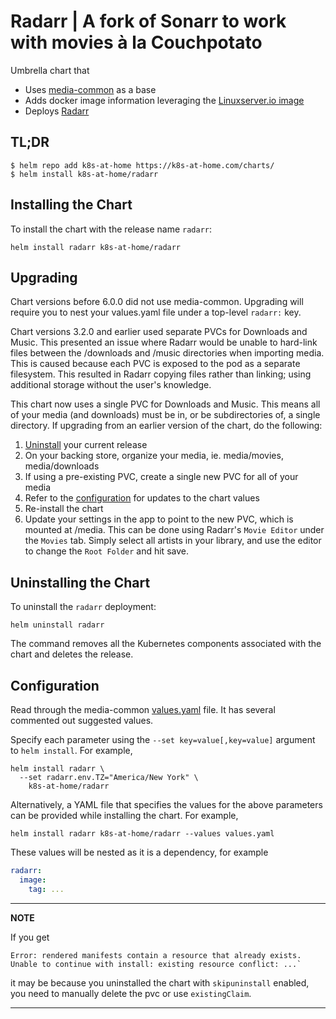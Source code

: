 # Radarr | A fork of Sonarr to work with movies à la Couchpotato
Umbrella chart that
* Uses [media-common](https://github.com/k8s-at-home/charts/tree/master/charts/media-common) as a base
* Adds docker image information leveraging the [Linuxserver.io image](https://hub.docker.com/r/linuxserver/radarr/)
* Deploys [Radarr](https://github.com/Radarr/Radarr)

## TL;DR
```console
$ helm repo add k8s-at-home https://k8s-at-home.com/charts/
$ helm install k8s-at-home/radarr
```

## Installing the Chart
To install the chart with the release name `radarr`:
```console
helm install radarr k8s-at-home/radarr
```

## Upgrading
Chart versions before 6.0.0 did not use media-common. Upgrading will require you to nest your values.yaml file under
a top-level `radarr:` key.

Chart versions 3.2.0 and earlier used separate PVCs for Downloads and Music. This presented an issue where Radarr would be unable to hard-link files between the /downloads and /music directories when importing media. This is caused because each PVC is exposed to the pod as a separate filesystem. This resulted in Radarr copying files rather than linking; using additional storage without the user's knowledge.

This chart now uses a single PVC for Downloads and Music. This means all of your media (and downloads) must be in, or be subdirectories of, a single directory. If upgrading from an earlier version of the chart, do the following:

1. [Uninstall](#uninstalling-the-chart) your current release
2. On your backing store, organize your media, ie. media/movies, media/downloads
3. If using a pre-existing PVC, create a single new PVC for all of your media
4. Refer to the [configuration](#configuration) for updates to the chart values
5. Re-install the chart
6. Update your settings in the app to point to the new PVC, which is mounted at /media. This can be done using Radarr's `Movie Editor` under the `Movies` tab. Simply select all artists in your library, and use the editor to change the `Root Folder` and hit save.

## Uninstalling the Chart
To uninstall the `radarr` deployment:
```console
helm uninstall radarr
```
The command removes all the Kubernetes components associated with the chart and deletes the release.

## Configuration
Read through the media-common [values.yaml](https://github.com/k8s-at-home/charts/blob/master/charts/media-common/values.yaml) file. It has several commented out suggested values.

Specify each parameter using the `--set key=value[,key=value]` argument to `helm install`. For example,
```console
helm install radarr \
  --set radarr.env.TZ="America/New York" \
    k8s-at-home/radarr
```
Alternatively, a YAML file that specifies the values for the above parameters can be provided while installing the chart. For example,
```console
helm install radarr k8s-at-home/radarr --values values.yaml 
```

These values will be nested as it is a dependency, for example
```yaml
radarr:
  image:
    tag: ...
```

---
**NOTE**

If you get
```console
Error: rendered manifests contain a resource that already exists. Unable to continue with install: existing resource conflict: ...`
```
it may be because you uninstalled the chart with `skipuninstall` enabled, you need to manually delete the pvc or use `existingClaim`.

---
